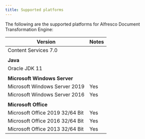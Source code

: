 ```yaml
---
title: Supported platforms
---
```


The following are the supported platforms for Alfresco Document Transformation Engine:

| Version | Notes |  
| ------- | ----- |
| Content Services 7.0 | |
| | |
| **Java** | |
| Oracle JDK 11 | |
| | |
| **Microsoft Windows Server** | |  
| Microsoft Windows Server 2019 | Yes |
| Microsoft Windows Server 2016 | Yes |
| | |
| **Microsoft Office** | |
| Microsoft Office 2019 32/64 Bit | Yes |
| Microsoft Office 2016 32/64 Bit | Yes |
| Microsoft Office 2013 32/64 Bit | Yes |
